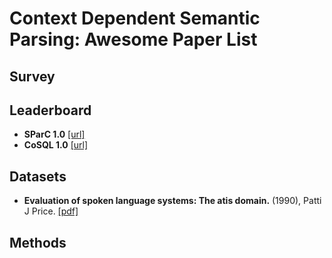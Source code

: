 # Context Dependent Semantic Parsing: Awesome Paper List

## Survey 

## Leaderboard
- **SParC 1.0** [[url]](https://yale-lily.github.io/sparc)
- **CoSQL 1.0** [[url]](https://yale-lily.github.io/cosql)
## Datasets
- **Evaluation of spoken language systems: The atis domain.** (1990), Patti J Price. [[pdf]](https://www.aclweb.org/anthology/H90-1020.pdf)
## Methods

